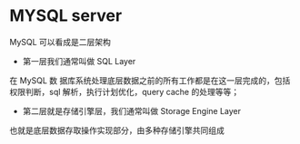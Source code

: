# MYSQL server

MySQL 可以看成是二层架构

+ 第一层我们通常叫做 SQL Layer

在 MySQL 数
据库系统处理底层数据之前的所有工作都是在这一层完成的，包括权限判断，sql 解析，执行计划优化，query cache 的处理等等；

+ 第二层就是存储引擎层，我们通常叫做 Storage Engine Layer

也就是底层数据存取操作实现部分，由多种存储引擎共同组成